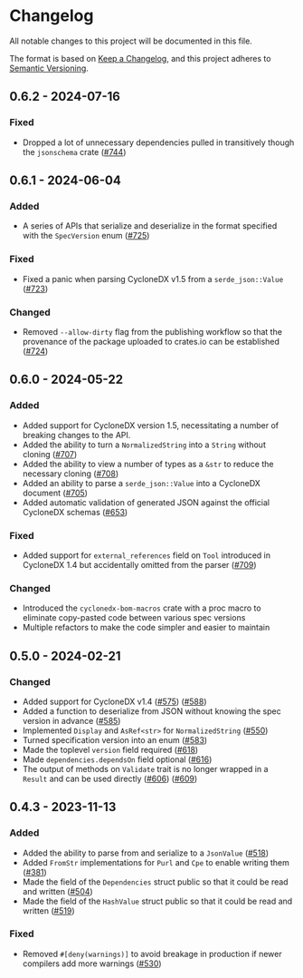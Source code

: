 # Changelog

All notable changes to this project will be documented in this file.

The format is based on [Keep a Changelog](https://keepachangelog.com/en/1.0.0/),
and this project adheres to [Semantic Versioning](https://semver.org/spec/v2.0.0.html).

## 0.6.2 - 2024-07-16

### Fixed

 - Dropped a lot of unnecessary dependencies pulled in transitively though the `jsonschema` crate ([#744])

## 0.6.1 - 2024-06-04

### Added

 - A series of APIs that serialize and deserialize in the format specified with the `SpecVersion` enum ([#725])

### Fixed

 - Fixed a panic when parsing CycloneDX v1.5 from a `serde_json::Value` ([#723])

### Changed

 - Removed `--allow-dirty` flag from the publishing workflow so that the provenance of the package uploaded to crates.io can be established ([#724])

## 0.6.0 - 2024-05-22

### Added

 - Added support for CycloneDX version 1.5, necessitating a number of breaking changes to the API.
 - Added the ability to turn a `NormalizedString` into a `String` without cloning ([#707])
 - Added the ability to view a number of types as a `&str` to reduce the necessary cloning ([#708])
 - Added an ability to parse a `serde_json::Value` into a CycloneDX document ([#705])
 - Added automatic validation of generated JSON against the official CycloneDX schemas ([#653])

### Fixed

 - Added support for `external_references` field on `Tool` introduced in CycloneDX 1.4 but accidentally omitted from the parser ([#709])

### Changed

 - Introduced the `cyclonedx-bom-macros` crate with a proc macro to eliminate copy-pasted code between various spec versions
 - Multiple refactors to make the code simpler and easier to maintain

## 0.5.0 - 2024-02-21

### Changed

 - Added support for CycloneDX v1.4 ([#575]) ([#588])
 - Added a function to deserialize from JSON without knowing the spec version in advance ([#585])
 - Implemented `Display` and `AsRef<str>` for `NormalizedString` ([#550])
 - Turned specification version into an enum ([#583])
 - Made the toplevel `version` field required ([#618])
 - Made `dependencies.dependsOn` field optional ([#616])
 - The output of methods on `Validate` trait is no longer wrapped in a `Result` and can be used directly ([#606]) ([#609])

## 0.4.3 - 2023-11-13

### Added

- Added the ability to parse from and serialize to a `JsonValue` ([#518])
- Added `FromStr` implementations for `Purl` and `Cpe` to enable writing them ([#381])
- Made the field of the `Dependencies` struct public so that it could be read and written ([#504])
- Made the field of the `HashValue` struct public so that it could be read and written ([#519])

### Fixed

- Removed `#[deny(warnings)]` to avoid breakage in production if newer compilers add more warnings ([#530])

[#381]: https://github.com/CycloneDX/cyclonedx-rust-cargo/pull/381
[#504]: https://github.com/CycloneDX/cyclonedx-rust-cargo/pull/504
[#518]: https://github.com/CycloneDX/cyclonedx-rust-cargo/pull/518
[#519]: https://github.com/CycloneDX/cyclonedx-rust-cargo/pull/519
[#530]: https://github.com/CycloneDX/cyclonedx-rust-cargo/pull/530
[#550]: https://github.com/CycloneDX/cyclonedx-rust-cargo/pull/550
[#575]: https://github.com/CycloneDX/cyclonedx-rust-cargo/pull/575
[#583]: https://github.com/CycloneDX/cyclonedx-rust-cargo/pull/583
[#585]: https://github.com/CycloneDX/cyclonedx-rust-cargo/pull/585
[#588]: https://github.com/CycloneDX/cyclonedx-rust-cargo/pull/588
[#606]: https://github.com/CycloneDX/cyclonedx-rust-cargo/pull/606
[#609]: https://github.com/CycloneDX/cyclonedx-rust-cargo/pull/609
[#616]: https://github.com/CycloneDX/cyclonedx-rust-cargo/pull/616
[#618]: https://github.com/CycloneDX/cyclonedx-rust-cargo/pull/618
[#653]: https://github.com/CycloneDX/cyclonedx-rust-cargo/pull/653
[#705]: https://github.com/CycloneDX/cyclonedx-rust-cargo/pull/705
[#707]: https://github.com/CycloneDX/cyclonedx-rust-cargo/pull/707
[#708]: https://github.com/CycloneDX/cyclonedx-rust-cargo/pull/708
[#709]: https://github.com/CycloneDX/cyclonedx-rust-cargo/pull/709
[#723]: https://github.com/CycloneDX/cyclonedx-rust-cargo/pull/723
[#724]: https://github.com/CycloneDX/cyclonedx-rust-cargo/pull/724
[#725]: https://github.com/CycloneDX/cyclonedx-rust-cargo/pull/725
[#744]: https://github.com/CycloneDX/cyclonedx-rust-cargo/pull/744